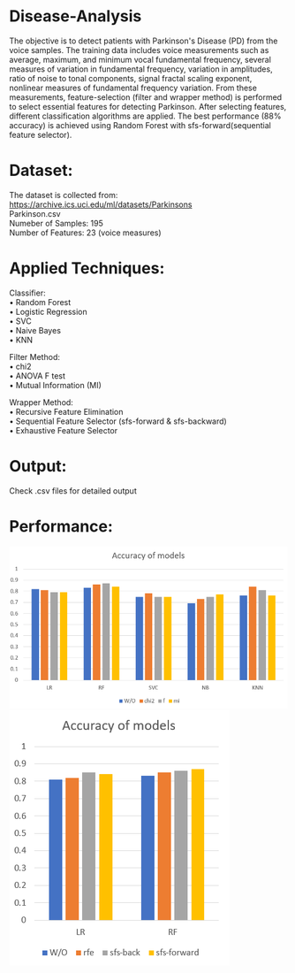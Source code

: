 # Disease-Analysis
The objective is to detect patients with Parkinson's Disease (PD) from the voice samples. The training data includes voice measurements such as average, maximum, and minimum vocal fundamental frequency, several measures of variation in fundamental frequency, variation in amplitudes, ratio of noise to tonal components, signal fractal scaling exponent, nonlinear measures of fundamental frequency variation. From these measurements, feature-selection (filter and wrapper method) is performed to select essential features for detecting Parkinson. After selecting features, different classification algorithms are applied. The best performance (88% accuracy) is achieved using Random Forest with sfs-forward(sequential feature selector).

# Dataset:<br />
The dataset is collected from: https://archive.ics.uci.edu/ml/datasets/Parkinsons<br>
Parkinson.csv <br />
Numeber of Samples: 195<br />
Number of Features: 23 (voice measures)<br />

# Applied Techniques:<br />
Classifier:<br/>
• Random Forest<br />
• Logistic Regression <br />
• SVC<br />
• Naive Bayes <br />
• KNN<br />

Filter Method: <br />
• chi2<br />
• ANOVA F test<br />
• Mutual Information (MI)<br />

Wrapper Method: <br />
• Recursive Feature Elimination<br />
• Sequential Feature Selector (sfs-forward & sfs-backward)<br />
• Exhaustive Feature Selector<br />

# Output:<br />
Check .csv files for detailed output<br />

# Performance:<br />
![Model Accuracy using Filter Method](modelAccuracy_filterMethod.png)
![Model Accuracy using Wrapepr Method](modelAccuracy_wrapperMethod.png)

